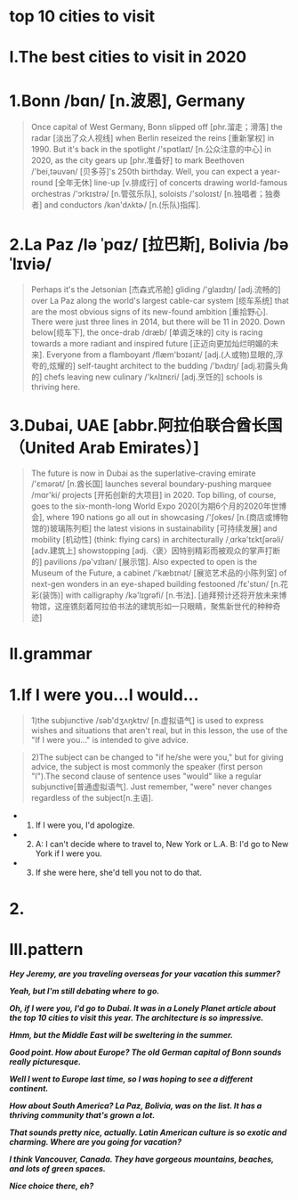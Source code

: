 # top 10 cities to visit
# I.The best cities to visit in 2020 
# 1.Bonn /bɑn/ [n.波恩], Germany
> Once capital of West Germany, Bonn slipped off [phr.溜走；滑落] the radar [淡出了众人视线] when Berlin reseized the reins [重新掌权] in 1990. But it's back in the spotlight /'spɑtlaɪt/ [n.公众注意的中心] in 2020, as the city gears up [phr.准备好] to mark Beethoven /'bei,təuvən/ [贝多芬]'s 250th birthday. Well, you can expect a year-round [全年无休] line-up [v.排成行] of concerts drawing world-famous orchestras /'ɔrkɪstrə/ [n.管弦乐队], soloists /'soloɪst/ [n.独唱者；独奏者] and conductors /kən'dʌktɚ/ [n.(乐队)指挥]. 

# 2.La Paz /lə ˈpɑz/ [拉巴斯], Bolivia /bəˈlɪviə/
> Perhaps it's the Jetsonian [杰森式吊舱] gliding /'ɡlaɪdɪŋ/ [adj.流畅的] over La Paz along the world's largest cable-car system [缆车系统] that are the most obvious signs of its new-found ambition [重拾野心]. There were just three lines in 2014, but there will be 11 in 2020. Down below[缆车下], the once-drab /dræb/ [单调乏味的] city is racing towards a more radiant and inspired future [正迈向更加灿烂明媚的未来]. Everyone from a flamboyant /flæm'bɔɪənt/ [adj.(人或物)显眼的,浮夸的,炫耀的] self-taught architect to the budding /'bʌdɪŋ/ [adj.初露头角的] chefs leaving new culinary /'kʌlɪnɛri/ [adj.烹饪的] schools is thriving here.

# 3.Dubai, UAE [abbr.阿拉伯联合酋长国（United Arab Emirates）]
> The future is now in Dubai as the superlative-craving emirate /'ɛmərət/ [n.酋长国] launches several boundary-pushing marquee /mɑr'ki/ projects [开拓创新的大项目] in 2020. Top billing, of course, goes to the six-month-long World Expo 2020[为期6个月的2020年世博会], where 190 nations go all out in showcasing /'ʃokes/ [n.(商店或博物馆的)玻璃陈列柜] the latest visions in sustainability [可持续发展] and mobility [机动性] (think: flying cars) in architecturally /ˌɑrkə'tɛktʃərəli/ [adv.建筑上] showstopping [adj.〈褒〉因特别精彩而被观众的掌声打断的] pavilions /pə'vɪlɪən/ [展示馆]. Also expected to open is the Museum of the Future, a cabinet /'kæbɪnət/ [展览艺术品的小陈列室] of next-gen wonders in an eye-shaped building festooned /fɛ'stʊn/ [n.花彩(装饰)] with calligraphy /kə'lɪɡrəfi/ [n.书法]. [迪拜预计还将开放未来博物馆，这座镌刻着阿拉伯书法的建筑形如一只眼睛，聚焦新世代的种种奇迹]

# II.grammar
# 1.If I were you...I would...
> 1)the subjunctive /səb'dʒʌŋktɪv/ [n.虚拟语气] is used to express wishes and situations that aren't real, but in this lesson, the use of the "If I were you…" is intended to give advice.

> 2)The subject can be changed to "if he/she were you," but for giving advice, the subject is most commonly the speaker (first person "I").The second clause of sentence uses "would" like a regular subjunctive[普通虚拟语气]. Just remember, "were" never changes regardless of the subject[n.主语].

- 1. If I were you, I'd apologize.

- 2. A: I can't decide where to travel to, New York or L.A. B: I'd go to New York if I were you.

- 3. If she were here, she'd tell you not to do that.

# 2.
























# III.pattern
***Hey Jeremy, are you traveling overseas for your vacation this summer?***

***Yeah, but I'm still debating where to go.***

***Oh, if I were you, I'd go to Dubai. It was in a Lonely Planet article about the top 10 cities to visit this year. The architecture is so impressive.***

***Hmm, but the Middle East will be sweltering in the summer.***

***Good point. How about Europe? The old German capital of Bonn sounds really picturesque.***

***Well I went to Europe last time, so I was hoping to see a different continent.***

***How about South America? La Paz, Bolivia, was on the list. It has a thriving community that's grown a lot.***

***That sounds pretty nice, actually. Latin American culture is so exotic and charming. Where are you going for vacation?***

***I think Vancouver, Canada. They have gorgeous mountains, beaches, and lots of green spaces.***

***Nice choice there, eh?***



